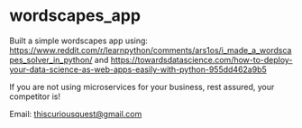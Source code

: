 # wordscapes_app

Built a simple wordscapes app using: 
https://www.reddit.com/r/learnpython/comments/ars1os/i_made_a_wordscapes_solver_in_python/
and
https://towardsdatascience.com/how-to-deploy-your-data-science-as-web-apps-easily-with-python-955dd462a9b5

If you are not using microservices for your business, rest assured, your competitor is!

Email: thiscuriousquest@gmail.com
